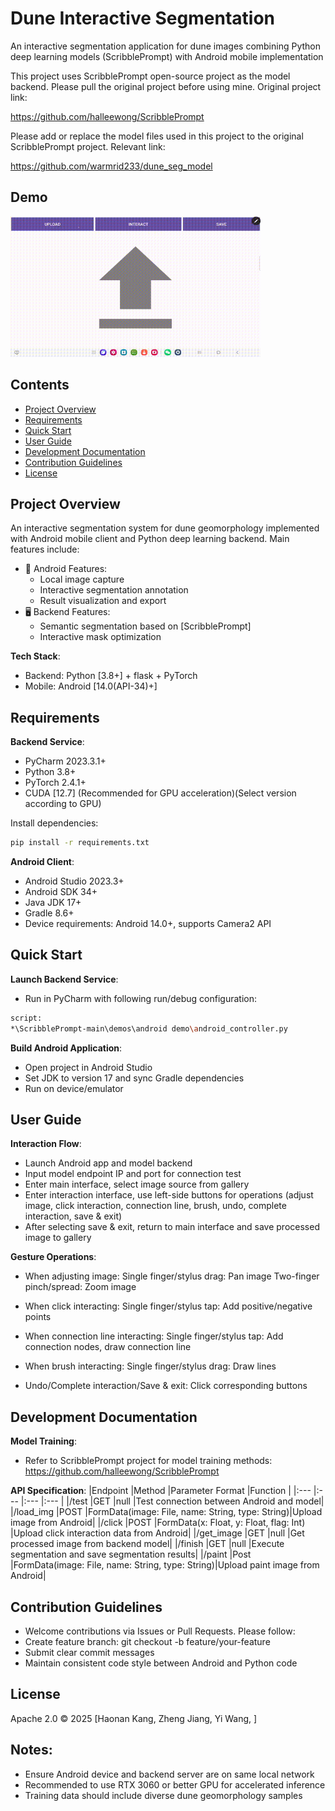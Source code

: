 # Dune Interactive Segmentation

An interactive segmentation application for dune images combining Python deep learning models (ScribblePrompt) with Android mobile implementation

This project uses ScribblePrompt open-source project as the model backend. Please pull the original project before using mine. Original project link:

https://github.com/halleewong/ScribblePrompt

Please add or replace the model files used in this project to the original ScribblePrompt project. Relevant link:

https://github.com/warmrid233/dune_seg_model

## Demo
<img src="demo_gif.gif" alt="动画演示" width="400" />

## Contents
- [Project Overview](#project-overview)
- [Requirements](#requirements)
- [Quick Start](#quick-start)
- [User Guide](#user-guide)
- [Development Documentation](#development-documentation)
- [Contribution Guidelines](#contribution-guidelines)
- [License](#license)

## Project Overview
An interactive segmentation system for dune geomorphology implemented with Android mobile client and Python deep learning backend. Main features include:

- 📱 Android Features:
  - Local image capture
  - Interactive segmentation annotation
  - Result visualization and export
- 🖥️ Backend Features:
  - Semantic segmentation based on [ScribblePrompt]
  - Interactive mask optimization

**Tech Stack**:
- Backend: Python [3.8+] + flask + PyTorch
- Mobile: Android [14.0(API-34)+]

## Requirements
**Backend Service**:
- PyCharm 2023.3.1+
- Python 3.8+
- PyTorch 2.4.1+
- CUDA [12.7] (Recommended for GPU acceleration)(Select version according to GPU)

Install dependencies:
```bash
pip install -r requirements.txt
```

**Android Client**:
- Android Studio 2023.3+
- Android SDK 34+
- Java JDK 17+
- Gradle 8.6+
- Device requirements: Android 14.0+, supports Camera2 API

## Quick Start
**Launch Backend Service**:
- Run in PyCharm with following run/debug configuration:
```bash
script:
*\ScribblePrompt-main\demos\android demo\android_controller.py
```

**Build Android Application**:
- Open project in Android Studio
- Set JDK to version 17 and sync Gradle dependencies
- Run on device/emulator

## User Guide
**Interaction Flow**:
- Launch Android app and model backend
- Input model endpoint IP and port for connection test
- Enter main interface, select image source from gallery
- Enter interaction interface, use left-side buttons for operations (adjust image, click interaction, connection line, brush, undo, complete interaction, save & exit)
- After selecting save & exit, return to main interface and save processed image to gallery

**Gesture Operations**:
- When adjusting image:
Single finger/stylus drag: Pan image
Two-finger pinch/spread: Zoom image

- When click interacting:
Single finger/stylus tap: Add positive/negative points

- When connection line interacting:
Single finger/stylus tap: Add connection nodes, draw connection line

- When brush interacting:
Single finger/stylus drag: Draw lines

- Undo/Complete interaction/Save & exit: Click corresponding buttons

## Development Documentation
**Model Training**:
- Refer to ScribblePrompt project for model training methods:
https://github.com/halleewong/ScribblePrompt

**API Specification**:
|Endpoint           |Method           |Parameter Format            |Function               |
|:---           |:---           |:---               |:---              |
|/test          |GET            |null               |Test connection between Android and model|
|/load_img      |POST           |FormData(image: File, name: String, type: String)|Upload image from Android|
|/click         |POST           |FormData(x: Float, y: Float, flag: Int)          |Upload click interaction data from Android|
|/get_image     |GET            |null               |Get processed image from backend model|
|/finish        |GET            |null               |Execute segmentation and save segmentation results|
|/paint         |Post           |FormData(image: File, name: String, type: String)|Upload paint image from Android|

## Contribution Guidelines
- Welcome contributions via Issues or Pull Requests. Please follow:
- Create feature branch: git checkout -b feature/your-feature
- Submit clear commit messages
- Maintain consistent code style between Android and Python code

## License
Apache 2.0 © 2025 [Haonan Kang, Zheng Jiang, Yi Wang, ]

## Notes:
- Ensure Android device and backend server are on same local network
- Recommended to use RTX 3060 or better GPU for accelerated inference
- Training data should include diverse dune geomorphology samples

